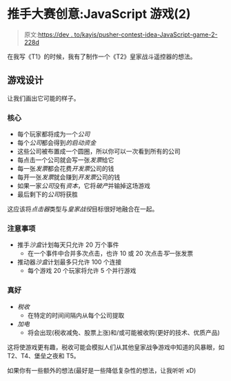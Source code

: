 # 推手大赛创意:JavaScript 游戏(2)

> 原文:[https://dev . to/kayis/pusher-contest-idea-JavaScript-game-2-228d](https://dev.to/kayis/pusher-contest-idea-javascript-game-2-228d)

在我写《T1》的时候，我有了制作一个《T2》皇家战斗遥控器的想法。

## 游戏设计

让我们画出它可能的样子。

### 核心

*   每个玩家都将成为一个*公司*
*   每个*公司*都会得到*的启动资金*
*   这些公司被布置成一个圆圈，所以你可以一次看到所有的公司
*   每点击一个公司就会写一张*发票*给它
*   每一张*发票*都会花费*开发票*公司的钱
*   每开一张*发票*就会赚到*开发票*公司的钱
*   如果一家*公司*没有*资本*，它将*破产*并输掉这场游戏
*   最后剩下的*公司*将获胜

这应该将*点击器*类型与*皇家战役*目标很好地融合在一起。

### 注意事项

*   推手*沙盒*计划每天只允许 20 万个事件
    *   在一个事件中合并多次点击，也许 10 或 20 次点击*写*一张发票
*   推动器*沙盒*计划最多只允许 100 个连接
    *   每个游戏 20 个玩家将允许 5 个并行游戏

### 真好

*   *税收*
    *   在特定的时间间隔内从每个公司提取
*   *加电*
    *   将会出现(税收减免、股票上涨)和/或可能被收购(更好的技术、优质产品)

这将使游戏更有趣，税收可能会模拟人们从其他皇家战争游戏中知道的风暴眼，如 T2、T4、堡垒之夜和 T5。

如果你有一些额外的想法(最好是一些降低复杂性的想法，让我听听 xD)